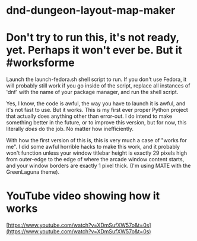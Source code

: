 # dnd-dungeon-layout-map-maker

# Don't try to run this, it's not ready, yet. Perhaps it won't ever be. But it #worksforme

Launch the launch-fedora.sh shell script to run.
If you don't use Fedora, it will probably still work if you go inside of the script, replace all instances of 'dnf' with the name of your package manager, and run the shell script.

Yes, I know, the code is awful, the way you have to launch it is awful, and it's not fast to use. But it works. This is my first ever proper Python project that actually does anything other than error-out. I do intend to make something better in the future, or to improve this version, but for now, this literally *does* do the job. No matter how inefficiently.

With how the first version of this is, this is very much a case of "works for me". I did some awful horrible hacks to make this work, and it probably won't function unless your window titlebar height is exactly 29 pixels high from outer-edge to the edge of where the arcade window content starts, and your window borders are exactly 1 pixel thick. (I'm using MATE with the GreenLaguna theme).

# YouTube video showing how it works
[https://www.youtube.com/watch?v=XDmSufXW57o&t=0s](https://www.youtube.com/watch?v=XDmSufXW57o&t=0s)
